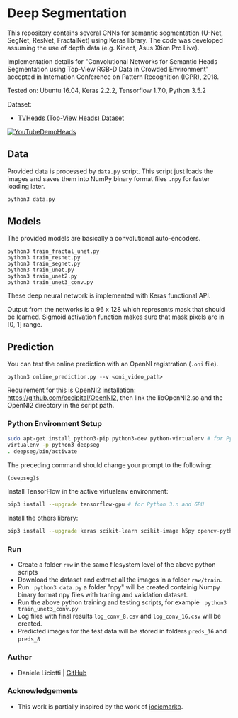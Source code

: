 # Deep Segmentation

This repository contains several CNNs for semantic segmentation (U-Net, SegNet, ResNet, FractalNet) using Keras library.
The code was developed assuming the use of depth data (e.g. Kinect, Asus Xtion Pro Live).

Implementation details for "Convolutional Networks for Semantic Heads Segmentation using Top-View RGB-D Data in Crowded Environment" accepted in Internation Conference on Pattern Recognition (ICPR), 2018.

Tested on: Ubuntu 16.04, Keras 2.2.2, Tensorflow 1.7.0, Python 3.5.2

Dataset:

* [TVHeads (Top-View Heads) Dataset](http://vrai.dii.univpm.it/tvheads-dataset)

[![YouTubeDemoHeads](https://img.youtube.com/vi/MWjcW-3A5-I/0.jpg)](https://www.youtube.com/watch?v=MWjcW-3A5-I)

## Data
Provided data is processed by `data.py` script. This script just loads the images and saves them into NumPy binary format files `.npy` for faster loading later.

```bash
python3 data.py
```
## Models
The provided models are basically a convolutional auto-encoders.
```
python3 train_fractal_unet.py
python3 train_resnet.py
python3 train_segnet.py
python3 train_unet.py
python3 train_unet2.py
python3 train_unet3_conv.py
```
These deep neural network is implemented with Keras functional API.

Output from the networks is a 96 x 128 which represents mask that should be learned. Sigmoid activation function makes sure that mask pixels are in [0, 1] range.

## Prediction

You can test the online prediction with an OpenNI registration (`.oni` file).
```
python3 online_prediction.py --v <oni_video_path>
```
Requirement for this is OpenNI2 installation: https://github.com/occipital/OpenNI2, then link the libOpenNI2.so and the OpenNI2 directory in the script path.

### Python Environment Setup

```bash
sudo apt-get install python3-pip python3-dev python-virtualenv # for Python 3.n
virtualenv -p python3 deepseg
. deepseg/bin/activate
```

The preceding command should change your prompt to the following:

```
(deepseg)$ 
```
Install TensorFlow in the active virtualenv environment:

```bash
pip3 install --upgrade tensorflow-gpu # for Python 3.n and GPU
```

Install the others library:

```bash
pip3 install --upgrade keras scikit-learn scikit-image h5py opencv-python primesense
```

### Run
* Create a folder ```raw``` in the same filesystem level of the above python scripts
* Download the dataset and extract all the images in a folder ```raw/train```.
* Run ``` python3 data.py``` a folder "npy" will be created containig Numpy binary format npy files with traning and validation dataset.
* Run the above python training and testing scripts, for example ``` python3 train_unet3_conv.py```
* Log files with final results ``` log_conv_8.csv ``` and ``` log_conv_16.csv ``` will be created.
* Predicted images for the test data will be stored in folders ```preds_16``` and ```preds_8```

### Author
* Daniele Liciotti | [GitHub](https://github.com/danielelic)

### Acknowledgements
* This work is partially inspired by the work of [jocicmarko](https://github.com/jocicmarko).
